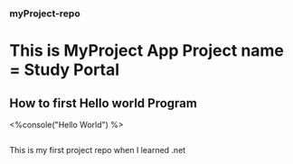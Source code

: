 ### myProject-repo
# This is MyProject App Project name = Study Portal

## How to first Hello world Program

<%console("Hello World")  %>
```

```


This is my first project repo when I learned .net

